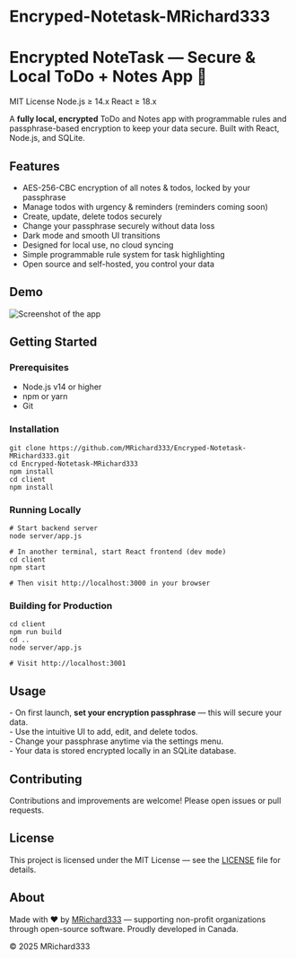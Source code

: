 # Encryped-Notetask-MRichard333
# Encrypted NoteTask — Secure & Local ToDo + Notes App 🔐

MIT License Node.js ≥ 14.x React ≥ 18.x

A **fully local, encrypted** ToDo and Notes app with programmable rules and passphrase-based encryption to keep your data secure. Built with React, Node.js, and SQLite.

## Features

*   AES-256-CBC encryption of all notes & todos, locked by your passphrase
*   Manage todos with urgency & reminders (reminders coming soon)
*   Create, update, delete todos securely
*   Change your passphrase securely without data loss
*   Dark mode and smooth UI transitions
*   Designed for local use, no cloud syncing
*   Simple programmable rule system for task highlighting
*   Open source and self-hosted, you control your data

## Demo

![Screenshot of the app](./screenshot.png)

## Getting Started

### Prerequisites

*   Node.js v14 or higher
*   npm or yarn
*   Git

### Installation

```
git clone https://github.com/MRichard333/Encryped-Notetask-MRichard333.git
cd Encryped-Notetask-MRichard333
npm install
cd client
npm install
```

### Running Locally

```
# Start backend server
node server/app.js

# In another terminal, start React frontend (dev mode)
cd client
npm start

# Then visit http://localhost:3000 in your browser
```

### Building for Production

```
cd client
npm run build
cd ..
node server/app.js

# Visit http://localhost:3001
```

## Usage

\- On first launch, **set your encryption passphrase** — this will secure your data.  
\- Use the intuitive UI to add, edit, and delete todos.  
\- Change your passphrase anytime via the settings menu.  
\- Your data is stored encrypted locally in an SQLite database.

## Contributing

Contributions and improvements are welcome! Please open issues or pull requests.

## License

This project is licensed under the MIT License — see the [LICENSE](LICENSE) file for details.

## About

Made with ❤️ by [MRichard333](https://MRichard333.com) — supporting non-profit organizations through open-source software. Proudly developed in Canada.

© 2025 MRichard333